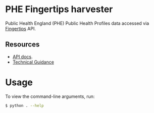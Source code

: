 # PHE Fingertips harvester

Public Health England (PHE) Public Health Profiles data accessed via [Fingertips](https://fingertips.phe.org.uk/) API.

## Resources

* [API docs](https://fingertips.phe.org.uk/api).
* [Technical Guidance](https://fingertips.phe.org.uk/profile/guidance)

# Usage

To view the command-line arguments, run:

```bash
$ python . --help
```

